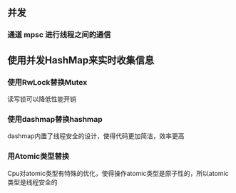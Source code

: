 ## 并发

### 通道 mpsc 进行线程之间的通信

## 使用并发HashMap来实时收集信息

### 使用RwLock替换Mutex

读写锁可以降低性能开销

### 使用dashmap替换hashmap

dashmap内置了线程安全的设计，使得代码更加简洁，效率更高

### 用Atomic类型替换

Cpu对atomic类型有特殊的优化，使得操作atomic类型是原子性的，所以atomic类型是线程安全的